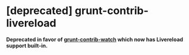 # [deprecated] grunt-contrib-livereload

**Deprecated in favor of [grunt-contrib-watch](https://github.com/gruntjs/grunt-contrib-watch#optionslivereload) which now has Livereload support built-in.**
